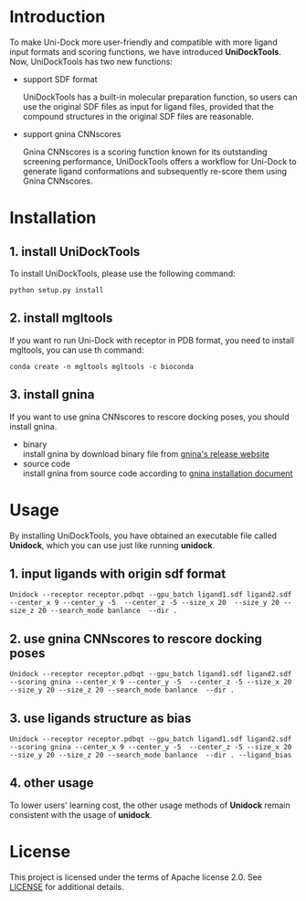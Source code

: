 # Introduction
To make Uni-Dock more user-friendly and compatible with more ligand input formats and scoring functions, we have introduced **UniDockTools**.    
Now, UniDockTools has two new functions:
- support SDF format
  
  UniDockTools has a built-in molecular preparation function, so users can use the original SDF files as input for ligand files, provided that the compound structures in the original SDF files are reasonable.  
  
- support gnina CNNscores 
  
  Gnina CNNscores is a scoring function known for its outstanding screening performance, UniDockTools offers a workflow for Uni-Dock to generate ligand conformations and subsequently re-score them using Gnina CNNscores.  

# Installation

## 1. install UniDockTools
To install UniDockTools, please use the following command:

    python setup.py install


## 2. install mgltools

If you want ro run Uni-Dock with receptor in PDB format, you need to install mgltools, you can use th command:

    conda create -n mgltools mgltools -c bioconda

## 3. install gnina
If you want to use gnina CNNscores to rescore docking poses, you should install gnina.
- binary   
install gnina by download binary file from [gnina's release website](https://github.com/gnina/gnina/releases)
- source code  
install gnina from source code according to [gnina installation document](https://github.com/gnina/gnina#installation)

# Usage   
By installing UniDockTools, you have obtained an executable file called **Unidock**, which you can use just like running **unidock**.

## 1. input ligands with origin sdf format

    Unidock --receptor receptor.pdbqt --gpu_batch ligand1.sdf ligand2.sdf --center_x 9 --center_y -5  --center_z -5 --size_x 20  --size_y 20 --size_z 20 --search_mode banlance  --dir .


## 2. use gnina CNNscores to rescore docking poses

    Unidock --receptor receptor.pdbqt --gpu_batch ligand1.sdf ligand2.sdf  --scoring gnina --center_x 9 --center_y -5  --center_z -5 --size_x 20  --size_y 20 --size_z 20 --search_mode banlance  --dir .


## 3. use ligands structure as bias
    Unidock --receptor receptor.pdbqt --gpu_batch ligand1.sdf ligand2.sdf  --scoring gnina --center_x 9 --center_y -5  --center_z -5 --size_x 20  --size_y 20 --size_z 20 --search_mode banlance  --dir . --ligand_bias

## 4. other usage

To lower users' learning cost, the other usage methods of **Unidock** remain consistent with the usage of **unidock**.


# License

This project is licensed under the terms of Apache license 2.0. See [LICENSE](./LICENSE) for additional details.
